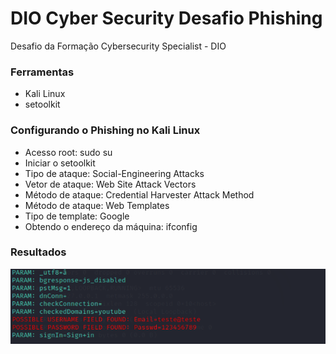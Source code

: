 # DIO Cyber Security Desafio Phishing
Desafio da Formação Cybersecurity Specialist - DIO

### Ferramentas
* Kali Linux
* setoolkit

### Configurando o Phishing no Kali Linux
* Acesso root: sudo su
* Iniciar o setoolkit
* Tipo de ataque: Social-Engineering Attacks
* Vetor de ataque: Web Site Attack Vectors
* Método de ataque: Credential Harvester Attack Method
* Método de ataque: Web Templates
* Tipo de template: Google
* Obtendo o endereço da máquina: ifconfig

### Resultados
<img src="captura_desafio_phishing.png">

